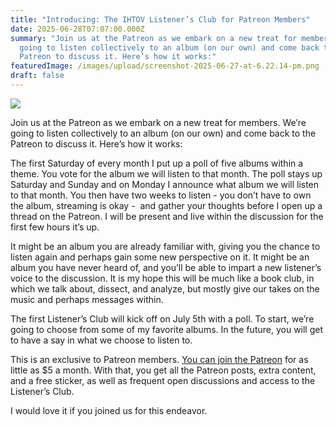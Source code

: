 ```yaml
---
title: "Introducing: The IHTOV Listener’s Club for Patreon Members"
date: 2025-06-28T07:07:00.000Z
summary: "Join us at the Patreon as we embark on a new treat for members. We’re
  going to listen collectively to an album (on our own) and come back to the
  Patreon to discuss it. Here’s how it works:"
featuredImage: /images/upload/screenshot-2025-06-27-at-6.22.14-pm.png
draft: false
---
```

![](/images/upload/screenshot-2025-06-27-at-6.22.14-pm.png)

Join us at the Patreon as we embark on a new treat for members. We’re going to listen collectively to an album (on our own) and come back to the Patreon to discuss it. Here’s how it works:

The first Saturday of every month I put up a poll of five albums within a theme. You vote for the album we will listen to that month. The poll stays up Saturday and Sunday and on Monday I announce what album we will listen to that month. You then have two weeks to listen - you don’t have to own the album, streaming is okay -  and gather your thoughts before I open up a thread on the Patreon. I will be present and live within the discussion for the first few hours it’s up. 

It might be an album you are already familiar with, giving you the chance to listen again and perhaps gain some new perspective on it. It might be an album you have never heard of, and you’ll be able to impart a new listener’s voice to the discussion. It is my hope this will be much like a book club, in which we talk about, dissect, and analyze, but mostly give our takes on the music and perhaps messages within. 

The first Listener’s Club will kick off on July 5th with a poll. To start, we’re going to choose from some of my favorite albums. In the future, you will get to have a say in what we choose to listen to. 

This is an exclusive to Patreon members. [You can join the Patreon](https://www.patreon.com/c/IHaveThatonVinyl) for as little as $5 a month. With that, you get all the Patreon posts, extra content, and a free sticker, as well as frequent open discussions and access to the Listener’s Club. 

I would love it if you joined us for this endeavor.
